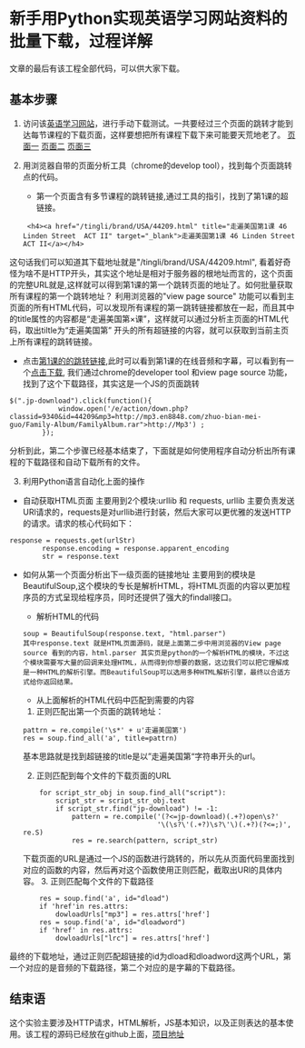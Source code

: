 # 新手用Python实现英语学习网站资料的批量下载，过程详解
文章的最后有该工程全部代码，可以供大家下载。

## 基本步骤
1. 访问该[英语学习网站](http://www.en8848.com.cn/tingli/brand/USA/)，进行手动下载测试。一共要经过三个页面的跳转才能到达每节课程的下载页面，这样要想把所有课程下载下来可能要天荒地老了。
	[页面一](pic/index-1.png)
	[页面二](pic/index-2.png)
	[页面三](pic/index-3.png)

1. 用浏览器自带的页面分析工具（chrome的develop tool），找到每个页面跳转点的代码。
	- 第一个页面含有多节课程的跳转链接,通过工具的指引，找到了第1课的超链接。
	>
		<h4><a href="/tingli/brand/USA/44209.html" title="走遍美国第1课 46 Linden Street  ACT II" target="_blank">走遍美国第1课 46 Linden Street  ACT II</a></h4>

这句话我们可以知道其下载地址就是"/tingli/brand/USA/44209.html", 看着好奇怪为啥不是HTTP开头，其实这个地址是相对于服务器的根地址而言的，这个页面的完整URL就是[](http://www.en8848.com.cn/tingli/brand/USA/44209.html),这样就可以得到第1课的第一个跳转页面的地址了。如何批量获取所有课程的第一个跳转地址？
利用浏览器的"view page source" 功能可以看到主页面的所有HTML代码，可以发现所有课程的第一跳转链接都放在一起，而且其中的title属性的内容都是“走遍美国第×课”，这样就可以通过分析主页面的HTML代码，取出tiltle为“走遍美国第” 开头的所有超链接的内容，就可以获取到当前主页上所有课程的跳转链接。

- 点击[第1课的的跳转链接](http://www.en8848.com.cn/tingli/brand/USA/44209.html),此时可以看到第1课的在线音频和字幕，可以看到有一个[点击下载](pic/index-1), 我们通过chrome的developer tool 和view page source 功能，找到了这个下载路径，其实这是一个JS的页面跳转

```
$(".jp-download").click(function(){
			window.open('/e/action/down.php?classid=9340&id=44209&mp3=http://mp3.en8848.com/zhuo-bian-mei-guo/Family-Album/FamilyAlbum.rar">http://Mp3') ;   
		});		
 ```
 
 分析到此，第二个步骤已经基本结束了，下面就是如何使用程序自动分析出所有课程的下载路径和自动下载所有的文件。

3. 利用Python语言自动化上面的操作

- 自动获取HTML页面
	主要用到2个模块:urllib 和 requests, urllib 主要负责发送URl请求的，requests是对urllib进行封装，然后大家可以更优雅的发送HTTP的请求。请求的核心代码如下：
```
response = requests.get(urlStr)
        response.encoding = response.apparent_encoding
        str = response.text
```

- 如何从第一个页面分析出下一级页面的链接地址
  主要用到的模块是BeautifulSoup,这个模块的专长是解析HTML，将HTML页面的内容以更加程序员的方式呈现给程序员，同时还提供了强大的findall接口。
	- 解析HTML的代码
	```
	soup = BeautifulSoup(response.text, "html.parser")
	其中response.text 就是HTML页面源码，就是上面第二步中用浏览器的View page  source 看到的内容，html.parser 其实页是python的一个解析HTML的模块，不过这个模块需要写大量的回调来处理HTML，从而得到你想要的数据，这边我们可以把它理解成是一种HTML的解析引擎。而BeautifulSoup可以选用多种HTML解析引擎，最终以合适方式给你返回结果。
	```

	- 从上面解析的HTML代码中匹配到需要的内容

	1. 正则匹配出第一个页面的跳转地址：
	```
    pattrn = re.compile('\s*' + u'走遍美国第')
    res = soup.find_all('a', title=pattrn)
	```
	基本思路就是找到超链接的title是以”走遍美国第“字符串开头的url。

	2. 正则匹配到每个文件的下载页面的URL
	```
        for script_str_obj in soup.find_all("script"):
            script_str = script_str_obj.text
            if script_str.find("jp-download") != -1:
                pattern = re.compile('(?<=jp-download)(.+?)open\s?'
                                     '\(\s?\'(.+?)\s?\'\)(.+?)(?<=;)', re.S)
                res = re.search(pattern, script_str)
	```
	下载页面的URL是通过一个JS的函数进行跳转的，所以先从页面代码里面找到对应的函数的内容，然后再对这个函数使用正则匹配，截取出URl的具体内容。
	3. 正则匹配每个文件的下载路径
	```
        res = soup.find('a', id="dload")
        if 'href'in res.attrs:
            dowloadUrls["mp3"] = res.attrs['href']
        res = soup.find('a', id="dloadword")
        if 'href' in res.attrs:
            dowloadUrls["lrc"] = res.attrs['href']

	```
最终的下载地址，通过正则匹配超链接的id为dload和dloadword这两个URL，第一个对应的是音频的下载路径，第二个对应的是字幕的下载路径。

## 结束语
这个实验主要涉及HTTP请求，HTML解析，JS基本知识，以及正则表达的基本使用。该工程的源码已经放在github上面，[项目地址](https://github.com/haicg/BigDataBeeCode/tree/master/CrawlEngSource)
